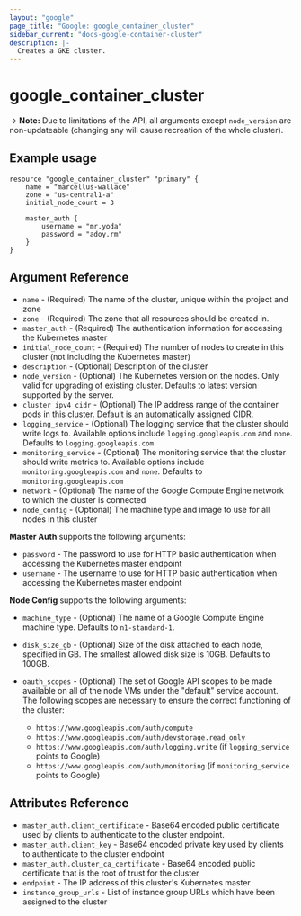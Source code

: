 ```yaml
---
layout: "google"
page_title: "Google: google_container_cluster"
sidebar_current: "docs-google-container-cluster"
description: |-
  Creates a GKE cluster.
---
```


# google\_container\_cluster

-> **Note:** Due to limitations of the API, all arguments except `node_version` are non-updateable (changing any will cause recreation of the whole cluster).

## Example usage

```
resource "google_container_cluster" "primary" {
	name = "marcellus-wallace"
	zone = "us-central1-a"
	initial_node_count = 3

	master_auth {
		username = "mr.yoda"
		password = "adoy.rm"
	}
}
```

## Argument Reference

* `name` - (Required) The name of the cluster, unique within the project and zone
* `zone` - (Required) The zone that all resources should be created in.
* `master_auth` - (Required) The authentication information for accessing the Kubernetes master
* `initial_node_count` - (Required) The number of nodes to create in this cluster (not including the Kubernetes master)
* `description` - (Optional) Description of the cluster
* `node_version` - (Optional) The Kubernetes version on the nodes. Only valid for upgrading of existing cluster.
  Defaults to latest version supported by the server.
* `cluster_ipv4_cidr` - (Optional) The IP address range of the container pods in this cluster.
  Default is an automatically assigned CIDR.
* `logging_service` - (Optional) The logging service that the cluster should write logs to.
  Available options include `logging.googleapis.com` and `none`. Defaults to `logging.googleapis.com`
* `monitoring_service` - (Optional) The monitoring service that the cluster should write metrics to.
  Available options include `monitoring.googleapis.com` and `none`. Defaults to `monitoring.googleapis.com`
* `network` - (Optional) The name of the Google Compute Engine network to which the cluster is connected
* `node_config` -  (Optional) The machine type and image to use for all nodes in this cluster

**Master Auth** supports the following arguments:

* `password` - The password to use for HTTP basic authentication when accessing the Kubernetes master endpoint
* `username` - The username to use for HTTP basic authentication when accessing the Kubernetes master endpoint

**Node Config** supports the following arguments:

* `machine_type` - (Optional) The name of a Google Compute Engine machine type.
  Defaults to `n1-standard-1`.
* `disk_size_gb` - (Optional) Size of the disk attached to each node, specified in GB.
  The smallest allowed disk size is 10GB. Defaults to 100GB.
* `oauth_scopes` - (Optional) The set of Google API scopes to be made available on all
  of the node VMs under the "default" service account. The following scopes are necessary
  to ensure the correct functioning of the cluster:

  * `https://www.googleapis.com/auth/compute`
  * `https://www.googleapis.com/auth/devstorage.read_only`
  * `https://www.googleapis.com/auth/logging.write` (if `logging_service` points to Google)
  * `https://www.googleapis.com/auth/monitoring` (if `monitoring_service` points to Google)

## Attributes Reference

* `master_auth.client_certificate` - Base64 encoded public certificate
  used by clients to authenticate to the cluster endpoint.
* `master_auth.client_key` - Base64 encoded private key used by clients
  to authenticate to the cluster endpoint
* `master_auth.cluster_ca_certificate` - Base64 encoded public certificate
  that is the root of trust for the cluster
* `endpoint` - The IP address of this cluster's Kubernetes master
* `instance_group_urls` - List of instance group URLs which have been assigned to the cluster

